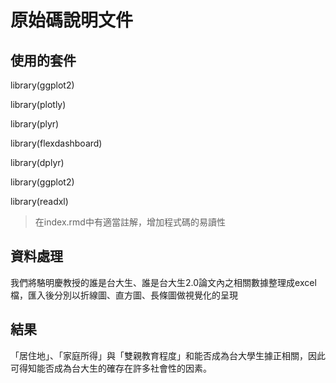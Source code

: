 
# 原始碼說明文件
## 使用的套件
library(ggplot2)

library(plotly)

library(plyr)

library(flexdashboard)

library(dplyr)

library(ggplot2)

library(readxl)
> 在index.rmd中有適當註解，增加程式碼的易讀性
## 資料處理
我們將駱明慶教授的誰是台大生、誰是台大生2.0論文內之相關數據整理成excel檔，匯入後分別以折線圖、直方圖、長條圖做視覺化的呈現
## 結果
「居住地」、「家庭所得」與「雙親教育程度」和能否成為台大學生據正相關，因此可得知能否成為台大生的確存在許多社會性的因素。
